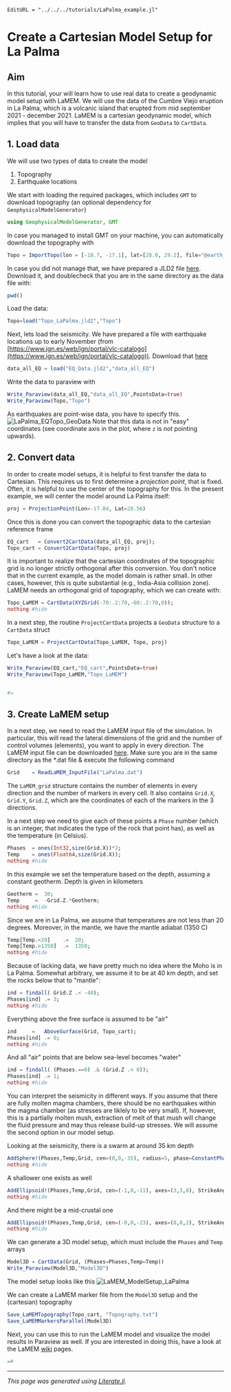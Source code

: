 ```@meta
EditURL = "../../../tutorials/LaPalma_example.jl"
```

# Create a Cartesian Model Setup for La Palma

## Aim
In this tutorial, your will learn how to use real data to create a geodynamic model setup with LaMEM.
We will use the data of the Cumbre Viejo eruption in La Palma, which is a volcanic island that erupted from mid september 2021 - december 2021.
LaMEM is a cartesian geodynamic model, which implies that you will have to transfer the data from `GeoData` to `CartData`.


## 1. Load data
We will use two types of data to create the model
 1) Topography
 2) Earthquake locations

We start with loading the required packages, which includes `GMT` to download topography (an optional dependency for `GeophysicalModelGenerator`)

```julia
using GeophysicalModelGenerator, GMT
```

In case you managed to install GMT on your machine, you can automatically download the topography with

```julia
Topo = ImportTopo(lon = [-18.7, -17.1], lat=[28.0, 29.2], file="@earth_relief_03s.grd")
```

In case you did not manage that, we have prepared a JLD2 file [here](https://seafile.rlp.net/f/03286a46a9f040a69b0f/?dl=1).
Download it, and doublecheck that you are in the same directory as the data file with:

```julia
pwd()
```

Load the data:

```julia
Topo=load("Topo_LaPalma.jld2","Topo")
```

Next, lets load the seismicity. We have prepared a file with earthquake locations up to early November (from [https://www.ign.es/web/ign/portal/vlc-catalogo](https://www.ign.es/web/ign/portal/vlc-catalogo)).
Download that [here](https://seafile.rlp.net/f/03286a46a9f040a69b0f/?dl=1)

```julia
data_all_EQ = load("EQ_Data.jld2","data_all_EQ")
```

Write the data to paraview with

```julia
Write_Paraview(data_all_EQ,"data_all_EQ",PointsData=true)
Write_Paraview(Topo,"Topo")
```

As earthquakes are point-wise data, you have to specify this.
![LaPalma_EQTopo_GeoData](../assets/img/TopoEQs_LaPalma_GeoData.png)
Note that this data is not in "easy" coordinates (see coordinate axis in the plot, where `z` is *not* pointing upwards).

## 2. Convert data
In order to create model setups, it is helpful to first transfer the data to Cartesian.
This requires us to first determine a *projection point*, that is fixed. Often, it is helpful to use the center of the topography for this. In the present example, we will center the model around La Palma itself:

```julia
proj = ProjectionPoint(Lon=-17.84, Lat=28.56)
```

Once this is done you can convert the topographic data to the cartesian reference frame

```julia
EQ_cart   = Convert2CartData(data_all_EQ, proj);
Topo_cart = Convert2CartData(Topo, proj)
```

It is important to realize that the cartesian coordinates of the topographic grid is no longer strictly orthogonal after this conversion. You don't notice that in the current example, as the model domain is rather small.
In other cases, however, this is quite substantial (e.g., India-Asia collision zone).
LaMEM needs an orthogonal grid of topography, which we can create with:

```julia
Topo_LaMEM = CartData(XYZGrid(-70:.2:70,-60:.2:70,0));
nothing #hide
```

In a next step, the routine `ProjectCartData` projects a `GeoData` structure to a `CartData` struct

```julia
Topo_LaMEM = ProjectCartData(Topo_LaMEM, Topo, proj)
```

Let's have a look at the data:

```julia
Write_Paraview(EQ_cart,"EQ_cart",PointsData=true)
Write_Paraview(Topo_LaMEM,"Topo_LaMEM")


#=
```

## 3. Create LaMEM setup

In a next step, we need to read the LaMEM input file of the simulation. In particular, this will read the lateral dimensions of the grid and
the number of control volumes (elements), you want to apply in every direction.
The LaMEM input file can be downloaded [here](../scripts/LaPalma.dat).
Make sure you are in the same directory as the *.dat file & execute the following command

```julia
Grid    = ReadLaMEM_InputFile("LaPalma.dat")
```

The `LaMEM_grid` structure contains the number of elements in every direction and the number of markers in every cell.
It also contains `Grid.X`, `Grid.Y`, `Grid.Z`, which are the coordinates of each of the markers in the 3 directions.

In a next step we need to give each of these points a `Phase` number (which is an integer, that indicates the type of the rock that point has), as well as the temperature (in Celsius).

```julia
Phases  = ones(Int32,size(Grid.X))*2;
Temp    = ones(Float64,size(Grid.X));
nothing #hide
```

In this example we set the temperature based on the depth, assuming a constant geotherm. Depth is given in kilometers

```julia
Geotherm =  30;
Temp     =  -Grid.Z.*Geotherm;
nothing #hide
```

Since we are in La Palma, we assume that temperatures are not less than 20 degrees. Moreover, in the mantle, we have the mantle adiabat (1350 C)

```julia
Temp[Temp.<20]    .=  20;
Temp[Temp.>1350]  .=  1350;
nothing #hide
```

Because of lacking data, we have pretty much no idea where the Moho is in La Palma.
Somewhat arbitrary, we assume it to be at 40 km depth, and set the rocks below that to "mantle":

```julia
ind = findall( Grid.Z .< -40);
Phases[ind] .= 3;
nothing #hide
```

Everything above the free surface is assumed to be "air"

```julia
ind     =   AboveSurface(Grid, Topo_cart);
Phases[ind] .= 0;
nothing #hide
```

And all "air" points that are below sea-level becomes "water"

```julia
ind = findall( (Phases.==0) .& (Grid.Z .< 0));
Phases[ind] .= 1;
nothing #hide
```

You can interpret the seismicity in different ways. If you assume that there are fully molten magma chambers, there should be no earthquakes within the magma chamber (as stresses are liklely to be very small).
If, however, this is a partially molten mush, extraction of melt of that mush will change the fluid pressure and may thus release build-up stresses.
We will assume the second option in our model setup.

Looking at the seismicity, there is a swarm at around 35 km depth

```julia
AddSphere!(Phases,Temp,Grid, cen=(0,0,-35), radius=5, phase=ConstantPhase(5), T=ConstantTemp(1200));
nothing #hide
```

A shallower one exists as well

```julia
AddEllipsoid!(Phases,Temp,Grid, cen=(-1,0,-11), axes=(3,3,8), StrikeAngle=225, DipAngle=45, phase=ConstantPhase(5), T=ConstantTemp(1200));
nothing #hide
```

And there might be a mid-crustal one

```julia
AddEllipsoid!(Phases,Temp,Grid, cen=(-0,0,-23), axes=(8,8,2), StrikeAngle=0, DipAngle=0, phase=ConstantPhase(5), T=ConstantTemp(1200));
nothing #hide
```

We can generate a 3D model setup, which must include the `Phases` and `Temp` arrays

```julia
Model3D = CartData(Grid, (Phases=Phases,Temp=Temp))
Write_Paraview(Model3D,"Model3D")
```

The model setup looks like this
![LaMEM_ModelSetup_LaPalma](../assets/img/LaMEM_ModelSetup_LaPalma.png)

We can create a LaMEM marker file from the `Model3D` setup and the (cartesian) topography

```julia
Save_LaMEMTopography(Topo_cart, "Topography.txt")
Save_LaMEMMarkersParallel(Model3D)
```

Next, you can use this to run the LaMEM model and visualize the model results in Paraview as well.
If you are interested in doing this, have a look at the LaMEM [wiki](https://bitbucket.org/bkaus/lamem/wiki/Home) pages.

```julia
=#
```

---

*This page was generated using [Literate.jl](https://github.com/fredrikekre/Literate.jl).*

